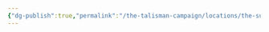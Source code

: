 ```yaml
---
{"dg-publish":true,"permalink":"/the-talisman-campaign/locations/the-sunken-spire/levels-players/14th/","noteIcon":""}
---
```


